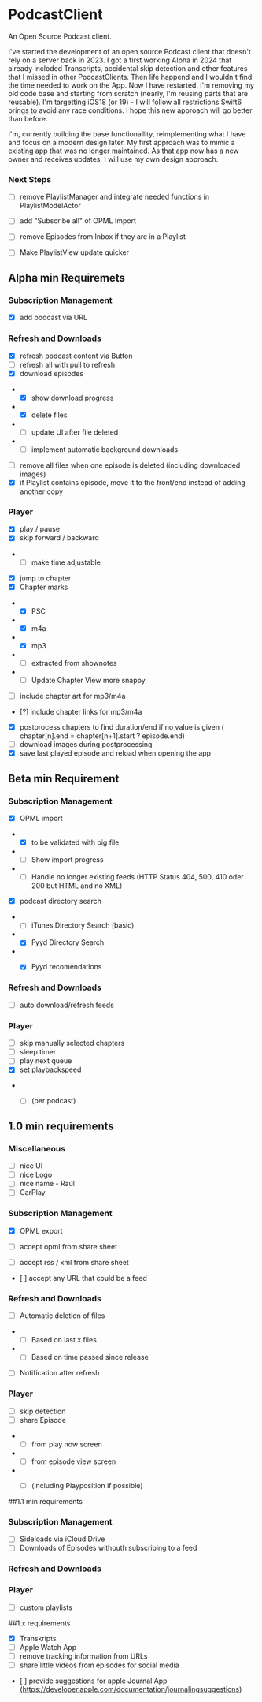 # PodcastClient
An Open Source Podcast client. 

I've started the development of an open source Podcast client that doesn't rely on a server back in 2023. I got a first working Alpha in 2024 that already incloded Transcripts, accidental skip detection and other features that I missed in other PodcastClients. Then life happend and I wouldn't find the time needed to work on the App. Now I have restarted. I'm removing my old code base and starting from scratch (nearly, I'm reusing parts that are reusable). I'm targetting iOS18 (or 19) - I will follow all restrictions Swift6 brings to avoid any race conditions. I hope this new approach will go better than before.

I'm, currently building the base functionallity, reimplementing what I have and focus on a modern design later. My first approach was to mimic a existing app that was no longer maintained. As that app now has a new owner and receives updates, I will use my own design approach.

### Next Steps
- [ ] remove PlaylistManager and integrate needed functions in PlaylistModelActor
- [ ] add "Subscribe all" of OPML Import
- [ ] remove Episodes from Inbox if they are in a Playlist
- [ ] Make PlaylistView update quicker


## Alpha min Requiremets

### Subscription Management
- [x] add podcast via URL

### Refresh and Downloads
- [x] refresh podcast content via Button
- [ ] refresh all with pull to refresh
- [x] download episodes
- - [x] show download progress
- - [x] delete files
- - [ ] update UI after file deleted
- - [ ] implement automatic background downloads
- [ ] remove all files when one episode is deleted (including downloaded images)
- [x] if Playlist contains episode, move it to the front/end instead of adding another copy

### Player
- [x] play / pause
- [x] skip forward / backward
- - [ ] make time adjustable
- [x] jump to chapter
- [x] Chapter marks
- - [x] PSC
- - [x] m4a
- - [x] mp3
- - [ ] extracted from shownotes
- - [ ] Update Chapter View more snappy
- [ ] include chapter art for mp3/m4a
- [?] include chapter links for mp3/m4a
- [x] postprocess chapters to find duration/end if no value is given ( chapter[n].end = chapter[n+1].start ? episode.end)
- [ ] download images during postprocessing
- [x] save last played episode and reload when opening the app

## Beta min Requirement

### Subscription Management
- [x] OPML import
- - [x] to be validated with big file
- - [ ] Show import progress
- - [ ] Handle no longer existing feeds (HTTP Status 404, 500, 410 oder 200 but HTML and no XML)
- [x] podcast directory search
- - [ ] iTunes Directory Search (basic)
- - [x] Fyyd Directory Search
- - [x] Fyyd recomendations


### Refresh and Downloads
- [ ] auto download/refresh feeds

### Player
- [ ] skip manually selected chapters
- [ ] sleep timer
- [ ] play next queue
- [x] set playbackspeed
- - [ ] (per podcast)



## 1.0 min requirements

### Miscellaneous
- [ ] nice UI
- [ ] nice Logo
- [ ] nice name - Raúl
- [ ] CarPlay

### Subscription Management
- [x] OPML export

- [ ] accept opml from share sheet
- [ ] accept rss / xml from share sheet 
- [ ] accept any URL that could be a feed


### Refresh and Downloads
- [ ] Automatic deletion of files
- - [ ] Based on last x files
- - [ ] Based on time passed since release 
- [ ] Notification after refresh

### Player
- [ ] skip detection
- [ ] share Episode
- - [ ] from play now screen
- - [ ] from episode view screen
- - [ ] (including Playposition if possible)




##1.1 min requirements 

### Subscription Management
- [ ] Sideloads via iCloud Drive
- [ ] Downloads of Episodes withouth subscribing to a feed

### Refresh and Downloads

### Player

- [ ] custom playlists


##1.x requirements
- [x] Transkripts
- [ ] Apple Watch App
- [ ] remove tracking information from URLs
- [ ] share little videos from episodes for social media
- [ ] provide suggestions for apple Journal App (https://developer.apple.com/documentation/journalingsuggestions)
